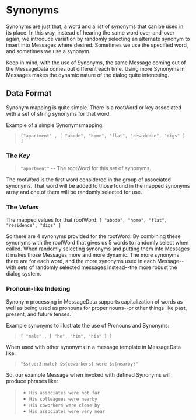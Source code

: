 # Synonyms

Synonyms are just that, a word and a list of synonyms that can be used in its place.  In this way, instead of hearing the same word over-and-over again, we introduce  variation by randomly selecting an alternate synonym to insert into Messages where desired.  Sometimes we use the specified word, and sometimes we use a synonym.

Keep in mind, with the use of Synonyms, the same Message coming out of the MessageData comes out different each time.  Using more Synonyms in Messages makes the dynamic nature of the dialog quite interesting.

## Data Format

Synonym mapping is quite simple.  There is a rootWord or key associated with a set of string synonyms for that word.

Example of a simple Synonymsmapping:

> ``` ["apartment" , [ "abode", "home", "flat", "residence", "digs" ] ] ```

### The ***Key***

> ``` "apartment" ``` -- The rootWord for this set of synonyms.

The rootWord is the first word considered in the group of associated synonyms.  That word will be added to those found in the mapped synonyms array and one of them will be randomly selected for use.

### The ***Values***

The mapped values for that rootWord: ```[ "abode", "home", "flat", "residence", "digs" ]```

So there are 4 synonyms provided for the rootWord.  By combining these synonyms with the rootWord that gives us 5 words to randomly select when called.  When randomly selecting synonyms and putting them into Messages it makes those Messages more and more dynamic.  The more synonyms there are for each word, and the more synonyms used in each Message--with sets of randomly selected messages instead--the more robust the dialog system.

### Pronoun-like Indexing

Synonym processing in MessageData supports capitalization of words as well as being used as pronouns for proper nouns--or other things like past, present, and future tenses.

Example synonyms to illustrate the use of Pronouns and Synonyms:

> ```[ "male" , [ "he", "him", "his" ] ]```

When used with other synonyms in a message template in MessageData like:

> ```"$s{uc:3:male} $s{coworkers} were $s{nearby}"```

So, our example Message when invoked with defined Synonyms will produce phrases like:

> * ```His associates were not far```
> * ```His colleagues were nearby```
> * ```His coworkers were close by```
> * ```His associates were very near```
